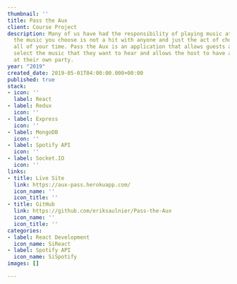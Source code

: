 ```yaml
---
thumbnail: ''
title: Pass the Aux
client: Course Project
description: Many of us have had the responsibility of playing music at a party, sometimes
  the music you choose is not a hit with anyone and just the act of choosing is sapping
  all of your time. Pass the Aux is an application that allows guests at a party to
  select the music that they want to hear and allows the host to have a better time
  at their own party.
year: "2019"
created_date: 2019-05-01T04:00:00.000+00:00
published: true
stack:
- icon: ''
  label: React
- label: Redux
  icon: ''
- label: Express
  icon: ''
- label: MongoDB
  icon: ''
- label: Spotify API
  icon: ''
- label: Socket.IO
  icon: ''
links:
- title: Live Site
  link: https://aux-pass.herokuapp.com/
  icon_name: ''
  icon_title: ''
- title: GitHub
  link: https://github.com/eriksaulnier/Pass-the-Aux
  icon_name: ''
  icon_title: ''
categories:
- label: React Development
  icon_name: SiReact
- label: Spotify API
  icon_name: SiSpotify
images: []

---
```

